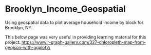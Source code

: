 # Brooklyn_Income_Geospatial
Using geospatial data to plot average household income by block for Brooklyn, NY.

This below page was very useful in providing learning material for this project:
https://www.r-graph-gallery.com/327-chloropleth-map-from-geojson-with-ggplot2/

